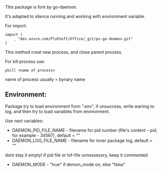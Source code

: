 
This package is fork by go-daemon.

It's adapted to silence running and working with environment variable.

For import:
```
import (
	_ "dev.azure.com/PluhSoft/Office/_git/ps-go-deamon.git"
)
```
This method creat new process, and close parent process.

For kill process use:
```
pkill <name of process>
```
name of process usually = bynary name

## Environment:

Package try to load environment from ".env", if unsuccess, write warinig to log, and then try to load variables from environment.

Use next variables:
 - DAEMON_PID_FILE_NAME - filename for pid number (file's content - pid, for example - 34567), default = ""
 - DAEMON_LOG_FILE_NAME - filename for inner package log, default = ""

 dont stay it empty! if pid file or lof-file unnessesory, keep it commented

 - DAEMON_MODE - "true" if demon_mode on, else "false"